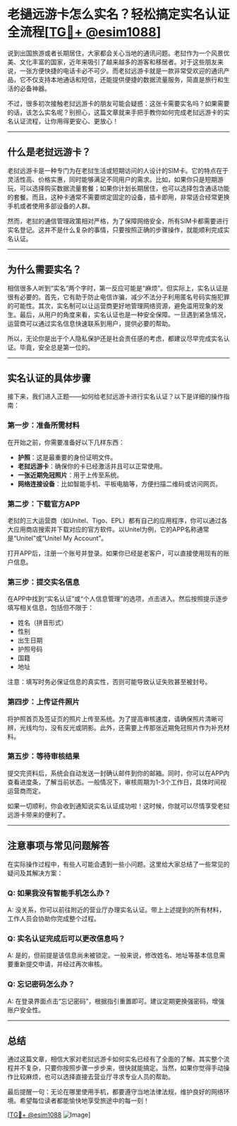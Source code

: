 # 老撾远游卡怎么实名？轻松搞定实名认证全流程[[TG💪+ @esim1088](https://t.me/s/esim1088)]

说到出国旅游或者长期居住，大家都会关心当地的通讯问题。老挝作为一个风景优美、文化丰富的国家，近年来吸引了越来越多的游客和移居者。对于这些朋友来说，一张方便快捷的电话卡必不可少。而老挝远游卡就是一款非常受欢迎的通讯产品，它不仅支持本地通话和短信，还能提供便捷的数据流量服务，简直是旅行和生活的必备神器。

不过，很多初次接触老挝远游卡的朋友可能会疑惑：这张卡需要实名吗？如果需要的话，该怎么实名呢？别担心，这篇文章就来手把手教你如何完成老挝远游卡的实名认证流程，让你用得更安心、更放心！

---

## 什么是老挝远游卡？

老挝远游卡是一种专门为在老挝生活或短期访问的人设计的SIM卡。它的特点在于灵活性高、价格实惠，同时能够满足不同用户的需求。比如，如果你只是短期游玩，可以选择购买数据流量套餐；如果你计划长期居住，也可以选择包含通话功能的套餐。而且，这种卡通常不需要绑定固定的设备，插卡即用，非常适合经常更换手机或者使用多部设备的人群。

然而，老挝的通信管理政策相对严格，为了保障网络安全，所有SIM卡都需要进行实名登记。这并不是什么复杂的事情，只要按照正确的步骤操作，就能顺利完成实名认证。

---

## 为什么需要实名？

相信很多人听到“实名”两个字时，第一反应可能是“麻烦”。但实际上，实名认证是很有必要的。首先，它有助于防止电信诈骗，减少不法分子利用匿名号码实施犯罪的可能性。其次，实名制可以让运营商更好地管理网络资源，避免滥用现象的发生。最后，从用户的角度来看，实名认证也是一种安全保障。一旦遇到紧急情况，运营商可以通过实名信息快速联系到用户，提供必要的帮助。

所以，无论你是出于个人隐私保护还是社会责任感的考虑，都建议尽早完成实名认证。毕竟，安全总是第一位的。

---

## 实名认证的具体步骤

接下来，我们进入正题——如何给老挝远游卡进行实名认证？以下是详细的操作指南：

### 第一步：准备所需材料

在开始之前，你需要准备好以下几样东西：
- **护照**：这是最重要的身份证明文件。
- **老挝远游卡**：确保你的卡已经激活并且可以正常使用。
- **一张近期免冠照片**：用于上传至系统。
- **网络连接设备**：比如智能手机、平板电脑等，方便扫描二维码或访问网页。

### 第二步：下载官方APP

老挝的三大运营商（如Unitel、Tigo、EPL）都有自己的应用程序，你可以通过各大应用商店搜索并下载对应的官方软件。以Unitel为例，它的APP名称通常是“Unitel”或“Unitel My Account”。

打开APP后，注册一个账号并登录。如果你已经是老客户，可以直接使用现有的账户信息。

### 第三步：提交实名信息

在APP中找到“实名认证”或“个人信息管理”的选项，点击进入。然后按照提示逐步填写相关信息，包括但不限于：
- 姓名（拼音形式）
- 性别
- 出生日期
- 护照号码
- 国籍
- 地址

注意：填写时务必保证信息的真实性，否则可能导致认证失败甚至被封号。

### 第四步：上传证件照片

将护照首页及签证页的照片上传至系统。为了提高审核速度，请确保照片清晰可辨，光线均匀，没有反光或阴影。此外，还需要上传那张近期免冠照片作为补充材料。

### 第五步：等待审核结果

提交完资料后，系统会自动发送一封确认邮件到你的邮箱。同时，你可以在APP内查看进度条，了解当前状态。一般情况下，审核周期为1-3个工作日，具体时间视运营商而定。

如果一切顺利，你会收到通知说实名认证成功啦！这时候，你就可以尽情享受老挝远游卡带来的便利了。

---

## 注意事项与常见问题解答

在实际操作过程中，有些人可能会遇到一些小问题。这里给大家总结了一些常见的疑问及其解决方案：

### Q: 如果我没有智能手机怎么办？
A: 没关系，你可以前往附近的营业厅办理实名认证。带上上述提到的所有材料，工作人员会协助你完成整个过程。

### Q: 实名认证完成后可以更改信息吗？
A: 是的，但前提是该信息尚未被锁定。一般来说，修改姓名、地址等基本信息需要重新提交申请，并经过再次审核。

### Q: 忘记密码怎么办？
A: 在登录界面点击“忘记密码”，根据指引重置即可。建议定期更换强密码，增强账户安全性。

---

## 总结

通过这篇文章，相信大家对老挝远游卡如何实名已经有了全面的了解。其实整个流程并不复杂，只要你按照步骤一步步来，很快就能搞定。当然，如果你觉得手动操作比较麻烦，也可以选择直接去营业厅寻求专业人员的帮助。

最后提醒一句：无论在哪里使用手机，都要遵守当地法律法规，维护良好的网络环境。希望每位读者都能愉快地享受旅途中的每一刻！

[[TG💪+ @esim1088](https://t.me/s/esim1088) ![Image](https://i.postimg.cc/4NQfJmqS/Snipaste-2025-05-13-00-14-12.png)]